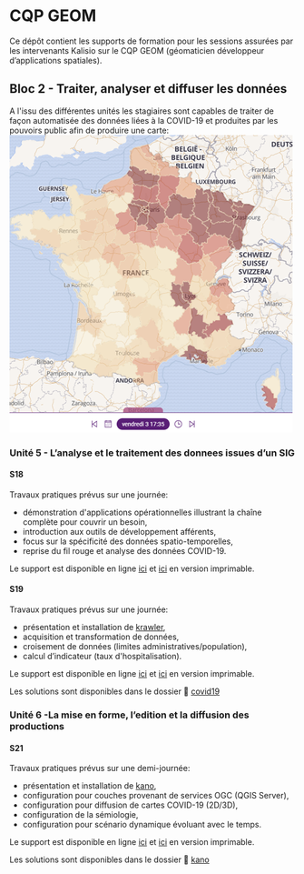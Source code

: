 # CQP GEOM

Ce dépôt contient les supports de formation pour les sessions assurées par les intervenants Kalisio sur le CQP GEOM (géomaticien développeur d’applications spatiales).

## Bloc 2 - Traiter, analyser et diffuser les données

A l'issu des différentes unités les stagiaires sont capables de traiter de façon automatisée des données liées à la COVID-19 et produites par les pouvoirs public afin de produire une carte:
![Image](./kano-covid19.png)

### Unité 5 - L’analyse et le traitement des donnees issues d’un SIG

#### S18

Travaux pratiques prévus sur une journée:
* démonstration d'applications opérationnelles illustrant la chaîne complète pour couvrir un besoin,
* introduction aux outils de développement afférents,
* focus sur la spécificité des données spatio-temporelles,
* reprise du fil rouge et analyse des données COVID-19.

Le support est disponible  en ligne [ici](https://docs.google.com/presentation/d/1grH4O70qP_dDWy47xgNpttliFySam_cig4olWJNSnJM) et [ici](./KALISIO%20-%20U5%20-%20S18.pdf) en version imprimable.

#### S19

Travaux pratiques prévus sur une journée:
* présentation et installation de [krawler](https://kalisio.github.io/krawler/),
* acquisition et transformation de données,
* croisement de données (limites administratives/population),
* calcul d’indicateur (taux d'hospitalisation).

Le support est disponible  en ligne [ici](https://docs.google.com/presentation/d/1kBdJKmmuZ1Mtx3dckcFc5FN4DhWyLLASNdj7xdG-mfk) et [ici](./KALISIO%20-%20U5%20-%20S19.pdf) en version imprimable.

Les solutions sont disponibles dans le dossier :open_file_folder: [covid19](./covid19)

### Unité 6 -La mise en forme, l’edition et la diffusion des productions

#### S21

Travaux pratiques prévus sur une demi-journée:
* présentation et installation de [kano](https://kalisio.github.io/kano/),
* configuration pour couches provenant de services OGC (QGIS Server),
* configuration pour diffusion de cartes COVID-19 (2D/3D),
* configuration de la sémiologie,
* configuration pour scénario dynamique évoluant avec le temps.

Le support est disponible  en ligne [ici](https://docs.google.com/presentation/d/1Evjmnw4wijwrE8C8M_mCkN7W3vdmtjEUrEYpJD4tmYk) et [ici](./KALISIO%20-%20U5%20-%20S21.pdf) en version imprimable.

Les solutions sont disponibles dans le dossier :open_file_folder: [kano](./covid19)

